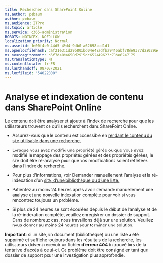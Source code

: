 ```yaml
---
title: Rechercher dans SharePoint Online
ms.author: pebaum
author: pebaum
ms.audience: ITPro
ms.topic: article
ms.service: o365-administration
ROBOTS: NOINDEX, NOFOLLOW
localization_priority: Normal
ms.assetid: fe00f4c0-44d5-49d4-9db0-a62698bcd1d1
ms.openlocfilehash: daf21e311d29b801bd04e48adfba9446abf78de9377d2a029aebccbac3910c62
ms.sourcegitcommit: b5f7da89a650d2915dc652449623c78be6247175
ms.translationtype: MT
ms.contentlocale: fr-FR
ms.lasthandoff: 08/05/2021
ms.locfileid: "54022800"
---
```

# <a name="content-crawling-and-indexing-in-sharepoint-online"></a>Analyse et indexation de contenu dans SharePoint Online

Le contenu doit être analyser et ajouté à l’index de recherche pour que les utilisateurs trouvent ce qu’ils recherchent dans SharePoint Online.

- Assurez-vous que le contenu est accessible en [rendant le contenu du site utilisable dans une recherche.](https://docs.microsoft.com/sharepoint/make-site-content-searchable)

- Lorsque vous avez modifié une propriété gérée ou que vous avez modifié le mappage des propriétés gérées et des propriétés gérées, le site doit être ré-analyse pour que vos modifications soient reflétées dans l’index de recherche.

- Pour plus d’informations, voir Demander manuellement l’analyse et la ré-indexation d’un [site, d’une bibliothèque ou d’une liste.](https://docs.microsoft.com/sharepoint/crawl-site-content)

- Patientez au moins 24 heures après avoir demandé manuellement une analyse et une nouvelle indexation complète pour voir si vous rencontrez toujours un problème.

- Si plus de 24 heures se sont écoulées depuis le début de l’analyse et de la ré-indexation complète, veuillez enregistrer un dossier de support. Dans de nombreux cas, nous travaillons déjà sur une solution. Veuillez nous donner au moins 24 heures pour terminer une solution.

**Important**: si un site, un document (bibliothèque) ou une liste a été supprimé et s’affiche toujours dans les résultats de la recherche, les utilisateurs doivent recevoir un fichier **d’erreur 404** in trouvé lors de la tentative d’accès à celui-ci. Ce problème doit être consigné en tant que dossier de support pour une investigation plus approfondie.



